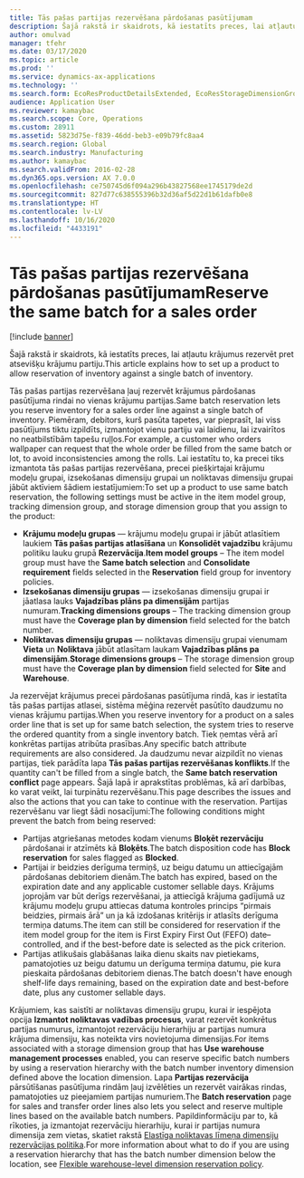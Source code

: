 ```yaml
---
title: Tās pašas partijas rezervēšana pārdošanas pasūtījumam
description: Šajā rakstā ir skaidrots, kā iestatīts preces, lai atļautu krājumus rezervēt pret atsevišķu krājumu partiju.
author: omulvad
manager: tfehr
ms.date: 03/17/2020
ms.topic: article
ms.prod: ''
ms.service: dynamics-ax-applications
ms.technology: ''
ms.search.form: EcoResProductDetailsExtended, EcoResStorageDimensionGroup, EcoResTrackingDimensionGroup, InventBatch, InventModelGroup, PdsAskSameLotForm, PdsCustSellableDays, WHSReservationHierarchy, WHSInventTableReservationHierarchy
audience: Application User
ms.reviewer: kamaybac
ms.search.scope: Core, Operations
ms.custom: 28911
ms.assetid: 5823d75e-f839-46dd-beb3-e09b79fc8aa4
ms.search.region: Global
ms.search.industry: Manufacturing
ms.author: kamaybac
ms.search.validFrom: 2016-02-28
ms.dyn365.ops.version: AX 7.0.0
ms.openlocfilehash: ce750745d6f094a296b43827568ee1745179de2d
ms.sourcegitcommit: 827d77c638555396b32d36af5d22d1b61dafb0e8
ms.translationtype: HT
ms.contentlocale: lv-LV
ms.lasthandoff: 10/16/2020
ms.locfileid: "4433191"
---
```

# <a name="reserve-the-same-batch-for-a-sales-order"></a><span data-ttu-id="26898-103">Tās pašas partijas rezervēšana pārdošanas pasūtījumam</span><span class="sxs-lookup"><span data-stu-id="26898-103">Reserve the same batch for a sales order</span></span>

[!include [banner](../includes/banner.md)]

<span data-ttu-id="26898-104">Šajā rakstā ir skaidrots, kā iestatīts preces, lai atļautu krājumus rezervēt pret atsevišķu krājumu partiju.</span><span class="sxs-lookup"><span data-stu-id="26898-104">This article explains how to set up a product to allow reservation of inventory against a single batch of inventory.</span></span>

<span data-ttu-id="26898-105">Tās pašas partijas rezervēšana ļauj rezervēt krājumus pārdošanas pasūtījuma rindai no vienas krājumu partijas.</span><span class="sxs-lookup"><span data-stu-id="26898-105">Same batch reservation lets you reserve inventory for a sales order line against a single batch of inventory.</span></span> <span data-ttu-id="26898-106">Piemēram, debitors, kurš pasūta tapetes, var pieprasīt, lai viss pasūtījums tiktu izpildīts, izmantojot vienu partiju vai laidienu, lai izvairītos no neatbilstībām tapešu ruļļos.</span><span class="sxs-lookup"><span data-stu-id="26898-106">For example, a customer who orders wallpaper can request that the whole order be filled from the same batch or lot, to avoid inconsistencies among the rolls.</span></span> <span data-ttu-id="26898-107">Lai iestatītu to, ka precei tiks izmantota tās pašas partijas rezervēšana, precei piešķirtajai krājumu modeļu grupai, izsekošanas dimensiju grupai un noliktavas dimensiju grupai jābūt aktīviem šādiem iestatījumiem:</span><span class="sxs-lookup"><span data-stu-id="26898-107">To set up a product to use same batch reservation, the following settings must be active in the item model group, tracking dimension group, and storage dimension group that you assign to the product:</span></span>

- <span data-ttu-id="26898-108">**Krājumu modeļu grupas** — krājumu modeļu grupai ir jābūt atlasītiem laukiem **Tās pašas partijas atlasīšana** un **Konsolidēt vajadzību** krājumu politiku lauku grupā **Rezervācija**.</span><span class="sxs-lookup"><span data-stu-id="26898-108">**Item model groups** – The item model group must have the **Same batch selection** and **Consolidate requirement** fields selected in the **Reservation** field group for inventory policies.</span></span>
- <span data-ttu-id="26898-109">**Izsekošanas dimensiju grupas** — izsekošanas dimensiju grupai ir jāatlasa lauks **Vajadzības plāns pa dimensijām** partijas numuram.</span><span class="sxs-lookup"><span data-stu-id="26898-109">**Tracking dimensions groups** – The tracking dimension group must have the **Coverage plan by dimension** field selected for the batch number.</span></span>
- <span data-ttu-id="26898-110">**Noliktavas dimensiju grupas** — noliktavas dimensiju grupai vienumam **Vieta** un **Noliktava** jābūt atlasītam laukam **Vajadzības plāns pa dimensijām**.</span><span class="sxs-lookup"><span data-stu-id="26898-110">**Storage dimensions groups** – The storage dimension group must have the **Coverage plan by dimension** field selected for **Site** and **Warehouse**.</span></span>

<span data-ttu-id="26898-111">Ja rezervējat krājumus precei pārdošanas pasūtījuma rindā, kas ir iestatīta tās pašas partijas atlasei, sistēma mēģina rezervēt pasūtīto daudzumu no vienas krājumu partijas.</span><span class="sxs-lookup"><span data-stu-id="26898-111">When you reserve inventory for a product on a sales order line that is set up for same batch selection, the system tries to reserve the ordered quantity from a single inventory batch.</span></span> <span data-ttu-id="26898-112">Tiek ņemtas vērā arī konkrētas partijas atribūta prasības.</span><span class="sxs-lookup"><span data-stu-id="26898-112">Any specific batch attribute requirements are also considered.</span></span> <span data-ttu-id="26898-113">Ja daudzumu nevar aizpildīt no vienas partijas, tiek parādīta lapa **Tās pašas partijas rezervēšanas konflikts**.</span><span class="sxs-lookup"><span data-stu-id="26898-113">If the quantity can't be filled from a single batch, the **Same batch reservation conflict** page appears.</span></span> <span data-ttu-id="26898-114">Šajā lapā ir aprakstītas problēmas, kā arī darbības, ko varat veikt, lai turpinātu rezervēšanu.</span><span class="sxs-lookup"><span data-stu-id="26898-114">This page describes the issues and also the actions that you can take to continue with the reservation.</span></span> <span data-ttu-id="26898-115">Partijas rezervēšanu var liegt šādi nosacījumi:</span><span class="sxs-lookup"><span data-stu-id="26898-115">The following conditions might prevent the batch from being reserved:</span></span>

- <span data-ttu-id="26898-116">Partijas atgriešanas metodes kodam vienums **Bloķēt rezervāciju** pārdošanai ir atzīmēts kā **Bloķēts**.</span><span class="sxs-lookup"><span data-stu-id="26898-116">The batch disposition code has **Block reservation** for sales flagged as **Blocked**.</span></span>
- <span data-ttu-id="26898-117">Partijai ir beidzies derīguma termiņš, uz beigu datumu un attiecīgajām pārdošanas debitoriem dienām.</span><span class="sxs-lookup"><span data-stu-id="26898-117">The batch has expired, based on the expiration date and any applicable customer sellable days.</span></span> <span data-ttu-id="26898-118">Krājums joprojām var būt derīgs rezervēšanai, ja attiecīgā krājuma gadījumā uz krājumu modeļu grupu attiecas datuma kontroles princips “pirmais beidzies, pirmais ārā” un ja kā izdošanas kritērijs ir atlasīts derīguma termiņa datums.</span><span class="sxs-lookup"><span data-stu-id="26898-118">The item can still be considered for reservation if the item model group for the item is First Expiry First Out (FEFO) date–controlled, and if the best-before date is selected as the pick criterion.</span></span>
- <span data-ttu-id="26898-119">Partijas atlikušais glabāšanas laika dienu skaits nav pietiekams, pamatojoties uz beigu datumu un derīguma termiņa datumu, pie kura pieskaita pārdošanas debitoriem dienas.</span><span class="sxs-lookup"><span data-stu-id="26898-119">The batch doesn't have enough shelf-life days remaining, based on the expiration date and best-before date, plus any customer sellable days.</span></span>

<span data-ttu-id="26898-120">Krājumiem, kas saistīti ar noliktavas dimensiju grupu, kurai ir iespējota opcija **Izmantot noliktavas vadības procesus**, varat rezervēt konkrētus partijas numurus, izmantojot rezervāciju hierarhiju ar partijas numura krājuma dimensiju, kas noteikta virs novietojuma dimensijas.</span><span class="sxs-lookup"><span data-stu-id="26898-120">For items associated with a storage dimension group that has **Use warehouse management processes** enabled, you can reserve specific batch numbers by using a reservation hierarchy with the batch number inventory dimension defined above the location dimension.</span></span> <span data-ttu-id="26898-121">Lapa **Partijas rezervācija** pārsūtīšanas pasūtījuma rindām ļauj izvēlēties un rezervēt vairākas rindas, pamatojoties uz pieejamiem partijas numuriem.</span><span class="sxs-lookup"><span data-stu-id="26898-121">The **Batch reservation** page for sales and transfer order lines also lets you select and reserve multiple lines based on the available batch numbers.</span></span> <span data-ttu-id="26898-122">Papildinformāciju par to, kā rīkoties, ja izmantojat rezervāciju hierarhiju, kurai ir partijas numura dimensija zem vietas, skatiet rakstā [Elastīga noliktavas līmeņa dimensiju rezervācijas politika](../warehousing/flexible-warehouse-level-dimension-reservation.md).</span><span class="sxs-lookup"><span data-stu-id="26898-122">For more information about what to do if you are using a reservation hierarchy that has the batch number dimension below the location, see [Flexible warehouse-level dimension reservation policy](../warehousing/flexible-warehouse-level-dimension-reservation.md).</span></span>

